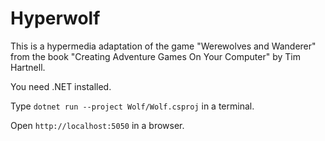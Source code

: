 # Hyperwolf

This is a hypermedia adaptation of the game "Werewolves and Wanderer" from the book "Creating Adventure Games On Your Computer" by Tim Hartnell.

You need .NET installed.

Type `dotnet run --project Wolf/Wolf.csproj` in a terminal.

Open `http://localhost:5050` in a browser.
